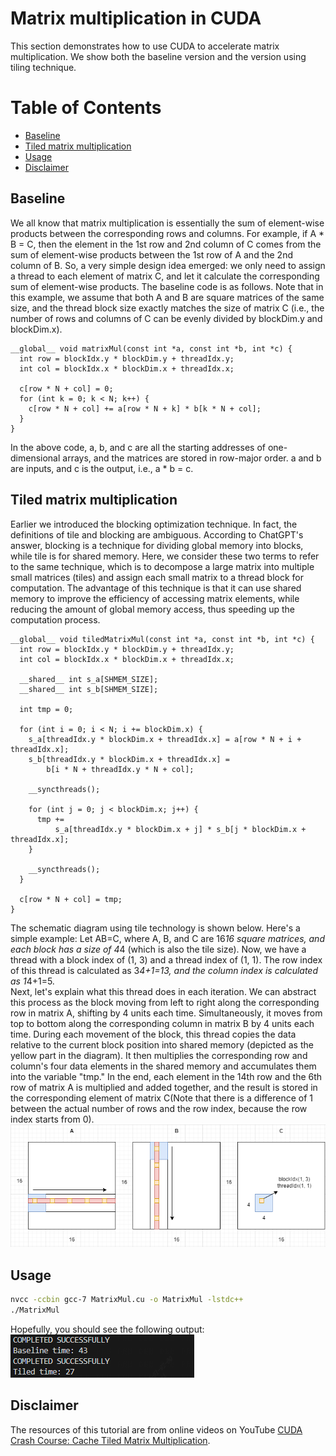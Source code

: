 # Matrix multiplication in CUDA  
This section demonstrates how to use CUDA to accelerate matrix multiplication. We show both the baseline version and the version using tiling technique.  

# Table of Contents

- [Baseline](#Baseline)
- [Tiled matrix multiplication](#Tiled-matrix-multiplication)
- [Usage](#Usage)
- [Disclaimer](#Disclaimer)  

## Baseline  
We all know that matrix multiplication is essentially the sum of element-wise products between the corresponding rows and columns. For example, if A * B = C, then the element in the 1st row and 2nd column of C comes from the sum of element-wise products between the 1st row of A and the 2nd column of B. So, a very simple design idea emerged: we only need to assign a thread to each element of matrix C, and let it calculate the corresponding sum of element-wise products. The baseline code is as follows. Note that in this example, we assume that both A and B are square matrices of the same size, and the thread block size exactly matches the size of matrix C (i.e., the number of rows and columns of C can be evenly divided by blockDim.y and blockDim.x).  
```
__global__ void matrixMul(const int *a, const int *b, int *c) {
  int row = blockIdx.y * blockDim.y + threadIdx.y;
  int col = blockIdx.x * blockDim.x + threadIdx.x;

  c[row * N + col] = 0;
  for (int k = 0; k < N; k++) {
    c[row * N + col] += a[row * N + k] * b[k * N + col];
  }
}
```  
In the above code, a, b, and c are all the starting addresses of one-dimensional arrays, and the matrices are stored in row-major order. a and b are inputs, and c is the output, i.e., a * b = c.

## Tiled matrix multiplication  
Earlier we introduced the blocking optimization technique. In fact, the definitions of tile and blocking are ambiguous. According to ChatGPT's answer, blocking is a technique for dividing global memory into blocks, while tile is for shared memory. Here, we consider these two terms to refer to the same technique, which is to decompose a large matrix into multiple small matrices (tiles) and assign each small matrix to a thread block for computation. The advantage of this technique is that it can use shared memory to improve the efficiency of accessing matrix elements, while reducing the amount of global memory access, thus speeding up the computation process.  
```  
__global__ void tiledMatrixMul(const int *a, const int *b, int *c) {
  int row = blockIdx.y * blockDim.y + threadIdx.y;
  int col = blockIdx.x * blockDim.x + threadIdx.x;

  __shared__ int s_a[SHMEM_SIZE];
  __shared__ int s_b[SHMEM_SIZE];

  int tmp = 0;

  for (int i = 0; i < N; i += blockDim.x) {
    s_a[threadIdx.y * blockDim.x + threadIdx.x] = a[row * N + i + threadIdx.x];
    s_b[threadIdx.y * blockDim.x + threadIdx.x] =
        b[i * N + threadIdx.y * N + col];

    __syncthreads();

    for (int j = 0; j < blockDim.x; j++) {
      tmp +=
          s_a[threadIdx.y * blockDim.x + j] * s_b[j * blockDim.x + threadIdx.x];
    }

    __syncthreads();
  }

  c[row * N + col] = tmp;
}
```  
The schematic diagram using tile technology is shown below. Here's a simple example: Let AB=C, where A, B, and C are 16*16 square matrices, and each block has a size of 4*4 (which is also the tile size). Now, we have a thread with a block index of (1, 3) and a thread index of (1, 1). The row index of this thread is calculated as 3*4+1=13, and the column index is calculated as 1*4+1=5.  
Next, let's explain what this thread does in each iteration. We can abstract this process as the block moving from left to right along the corresponding row in matrix A, shifting by 4 units each time. Simultaneously, it moves from top to bottom along the corresponding column in matrix B by 4 units each time. During each movement of the block, this thread copies the data relative to the current block position into shared memory (depicted as the yellow part in the diagram). It then multiplies the corresponding row and column's four data elements in the shared memory and accumulates them into the variable "tmp." In the end, each element in the 14th row and the 6th row of matrix A is multiplied and added together, and the result is stored in the corresponding element of matrix C(Note that there is a difference of 1 between the actual number of rows and the row index, because the row index starts from 0).
![tiledmatmul](./images/mat.png)

## Usage  
```bash
nvcc -ccbin gcc-7 MatrixMul.cu -o MatrixMul -lstdc++
./MatrixMul
```  
Hopefully, you should see the following output:  
![tiledmatmul](./images/results.png)

## Disclaimer  
The resources of this tutorial are from online videos on YouTube [CUDA Crash Course: Cache Tiled Matrix Multiplication](https://www.youtube.com/watch?v=3xfyiWhtvZw&list=PLxNPSjHT5qvtYRVdNN1yDcdSl39uHV_sU&index=4&t=634s).